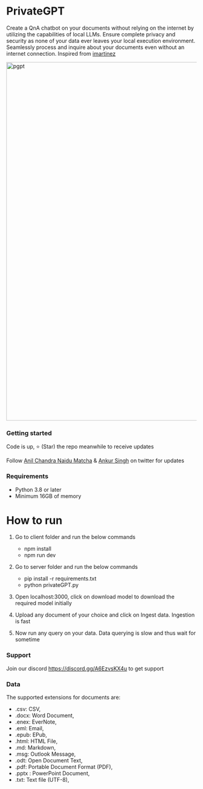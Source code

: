# PrivateGPT

Create a QnA chatbot on your documents without relying on the internet by utilizing the capabilities of local LLMs. Ensure complete privacy and security as none of your data ever leaves your local execution environment. Seamlessly process and inquire about your documents even without an internet connection. Inspired from [imartinez](https://github.com/imartinez)

<img width="948" alt="pgpt" src="https://github.com/SamurAIGPT/privateGPT/assets/4326215/76e24cd4-a890-4253-bb87-098c4f1328fd">

### Getting started

Code is up, ⭐ (Star) the repo meanwhile to receive updates

Follow [Anil Chandra Naidu Matcha](https://twitter.com/matchaman11) & [Ankur Singh](https://twitter.com/ankur_maker) on twitter for updates

### Requirements
* Python 3.8 or later
* Minimum 16GB of memory

# How to run

1. Go to client folder and run the below commands
   * npm install
   * npm run dev
   
2. Go to server folder and run the below commands
   * pip install -r requirements.txt
   * python privateGPT.py

3. Open localhost:3000, click on download model to download the required model initially

4. Upload any document of your choice and click on Ingest data. Ingestion is fast

5. Now run any query on your data. Data querying is slow and thus wait for sometime

### Support

Join our discord https://discord.gg/A6EzvsKX4u to get support

### Data

The supported extensions for documents are:

* .csv: CSV,
* .docx: Word Document,
* .enex: EverNote,
* .eml: Email,
* .epub: EPub,
* .html: HTML File,
* .md: Markdown,
* .msg: Outlook Message,
* .odt: Open Document Text,
* .pdf: Portable Document Format (PDF),
* .pptx : PowerPoint Document,
* .txt: Text file (UTF-8),

